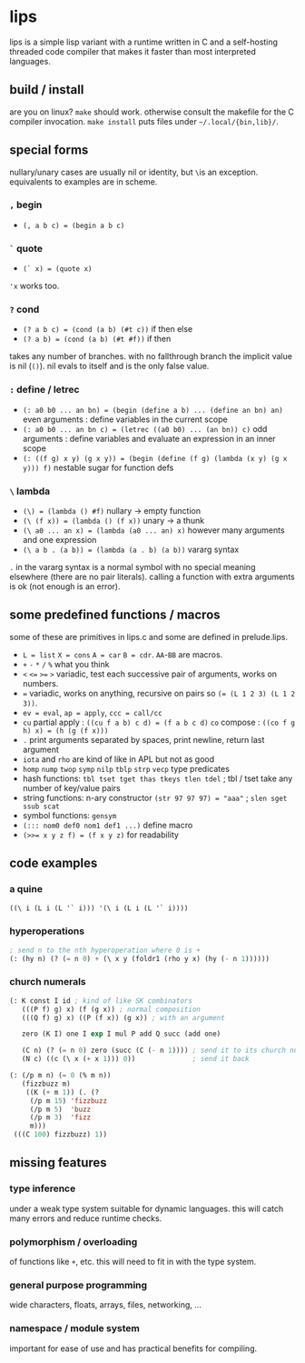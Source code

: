 # lips
lips is a simple lisp variant with a runtime written in C and
a self-hosting threaded code compiler that makes it faster than
most interpreted languages.

## build / install
are you on linux? `make` should work. otherwise consult the
makefile for the C compiler invocation. `make install` puts
files under `~/.local/{bin,lib}/`.

## special forms
nullary/unary cases are usually nil or identity, but `\`is an
exception. equivalents to examples are in scheme.

### `,` begin
- `(, a b c) = (begin a b c)`

### <code>\`</code> quote
- <code>(\` x) = (quote x)</code>

`'x` works too.

### `?` cond
- `(? a b c) = (cond (a b) (#t c))` if then else
- `(? a b) = (cond (a b) (#t #f))` if then

takes any number of branches. with no fallthrough branch the
implicit value is nil (`()`). nil evals to itself and is the
only false value.

### `:` define / letrec
- `(: a0 b0 ... an bn) = (begin (define a b) ... (define an bn) an)` even arguments : define variables in the current scope
- `(: a0 b0 ... an bn c) = (letrec ((a0 b0) ... (an bn)) c)` odd arguments : define variables and evaluate an expression in an inner scope
- `(: ((f g) x y) (g x y)) = (begin (define (f g) (lambda (x y) (g x y))) f)` nestable sugar for function defs

### `\` lambda
- `(\) = (lambda () #f)` nullary -> empty function
- `(\ (f x)) = (lambda () (f x))` unary -> a thunk
- `(\ a0 ... an x) = (lambda (a0 ... an) x)` however many arguments and one expression
- `(\ a b . (a b)) = (lambda (a . b) (a b))`  vararg syntax

`.` in the vararg syntax is a normal symbol with no special
meaning elsewhere (there are no pair literals). calling a
function with extra arguments is ok (not enough is an error).

## some predefined functions / macros
some of these are primitives in lips.c and some are defined in
prelude.lips.

- `L = list` `X = cons` `A = car` `B = cdr`.  `AA`-`BB` are macros.
- `+` `-` `*` `/` `%` what you think
- `<` `<=` `>=` `>` variadic, test each successive pair of arguments, works on numbers.
- `=` variadic, works on anything, recursive on pairs so `(= (L 1 2 3) (L 1 2 3))`.
- `ev = eval`, `ap = apply`, `ccc = call/cc`
- `cu` partial apply : `((cu f a b) c d) = (f a b c d)` `co` compose : `((co f g h) x) = (h (g (f x)))`
- `.` print arguments separated by spaces, print newline, return last argument
- `iota` and `rho` are kind of like in APL but not as good
- `homp` `nump` `twop` `symp` `nilp` `tblp` `strp` `vecp` type predicates
- hash functions: `tbl tset tget thas tkeys tlen tdel` ; tbl / tset take any number of key/value pairs
- string functions: n-ary constructor `(str 97 97 97) = "aaa"` ; `slen sget ssub scat`
- symbol functions: `gensym`
- `(::: nom0 def0 nom1 def1 ...)` define macro
- `(>>= x y z f) = (f x y z)` for readability

## code examples

### a quine
```lisp
((\ i (L i (L '` i))) '(\ i (L i (L '` i))))
```

### hyperoperations
```lisp
; send n to the nth hyperoperation where 0 is +
(: (hy n) (? (= n 0) + (\ x y (foldr1 (rho y x) (hy (- n 1))))))
```

### church numerals
```lisp
(: K const I id ; kind of like SK combinators
   (((P f) g) x) (f (g x)) ; normal composition
   (((Q f) g) x) ((P (f x)) (g x)) ; with an argument

   zero (K I) one I exp I mul P add Q succ (add one)

   (C n) (? (= n 0) zero (succ (C (- n 1)))) ; send it to its church numeral
   (N c) ((c (\ x (+ x 1))) 0))              ; send it back

(: (/p m n) (= 0 (% m n))
   (fizzbuzz m)
    ((K (+ m 1)) (. (?
     (/p m 15) 'fizzbuzz
     (/p m 5)  'buzz
     (/p m 3)  'fizz
     m)))
 (((C 100) fizzbuzz) 1))
```

## missing features
### type inference
under a weak type system suitable for dynamic languages.
this will catch many errors and reduce runtime checks.

### polymorphism / overloading
of functions like `+`, etc. this will need to fit in with the
type system.

### general purpose programming
wide characters, floats, arrays, files, networking, ...

### namespace / module system
important for ease of use and has practical benefits for
compiling.
